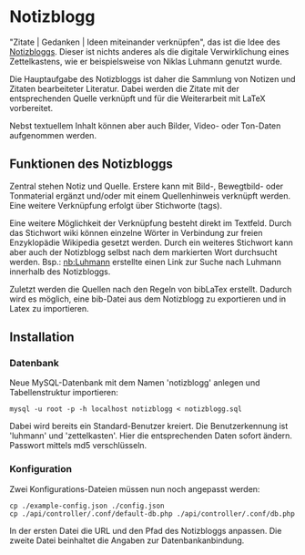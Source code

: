 # Notizblogg
"Zitate | Gedanken | Ideen miteinander verknüpfen", das ist die Idee des <a href="https://notizblogg.ch">Notizbloggs</a>. Dieser ist nichts anderes als die digitale Verwirklichung eines Zettelkastens, wie er beispielsweise von Niklas Luhmann genutzt wurde.

Die Hauptaufgabe des Notizbloggs ist daher die Sammlung von Notizen und Zitaten bearbeiteter Literatur. Dabei werden die Zitate mit der entsprechenden Quelle verknüpft und für die Weiterarbeit mit LaTeX vorbereitet.

Nebst textuellem Inhalt können aber auch Bilder, Video- oder Ton-Daten aufgenommen werden.

## Funktionen des Notizbloggs

Zentral stehen Notiz und Quelle. Erstere kann mit Bild-, Bewegtbild- oder Tonmaterial ergänzt und/oder mit einem Quellenhinweis verknüpft werden. Eine weitere Verknüpfung erfolgt über Stichworte (tags).

Eine weitere Möglichkeit der Verknüpfung besteht direkt im Textfeld. Durch das Stichwort wiki können einzelne Wörter in Verbindung zur freien Enzyklopädie Wikipedia gesetzt werden. Durch ein weiteres Stichwort kann aber auch der Notizblogg selbst nach dem markierten Wort durchsucht werden. Bsp.: <nb:Luhmann> erstellte einen Link zur Suche nach Luhmann innerhalb des Notizbloggs.

Zuletzt werden die Quellen nach den Regeln von bibLaTex erstellt. Dadurch wird es möglich, eine bib-Datei aus dem Notizblogg zu exportieren und in Latex zu importieren.

## Installation

### Datenbank
Neue MySQL-Datenbank mit dem Namen 'notizblogg' anlegen und Tabellenstruktur importieren:

```
mysql -u root -p -h localhost notizblogg < notizblogg.sql
```

Dabei wird bereits ein Standard-Benutzer kreiert. Die Benutzerkennung ist 'luhmann' und 'zettelkasten'. Hier die entsprechenden Daten sofort ändern. Passwort mittels md5 verschlüsseln.

### Konfiguration
Zwei Konfigurations-Dateien müssen nun noch angepasst werden:

```
cp ./example-config.json ./config.json
cp ./api/controller/.conf/default-db.php ./api/controller/.conf/db.php
```

In der ersten Datei die URL und den Pfad des Notizbloggs anpassen. Die zweite Datei beinhaltet die Angaben zur Datenbankanbindung.
